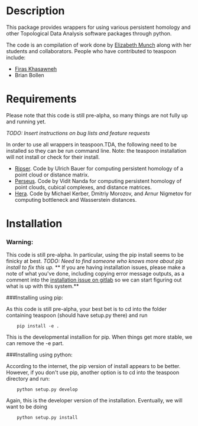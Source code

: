 Description
==============



This package provides wrappers for using various persistent homology and other Topological Data Analysis software packages through python.

The code is an compilation of work done by [Elizabeth Munch](http://www.elizabethmunch.com/math) along with her students and collaborators.  People who have contributed to teaspoon include:


- [Firas Khasawneh](http://www.firaskhasawneh.com)
- Brian Bollen



Requirements
==============

Please note that this code is still pre-alpha, so many things are not fully up and running yet.

*TODO: Insert instructions on bug lists and feature requests*

In order to use all wrappers in teaspoon.TDA, the following need to be installed so they can be run command line. Note: the teaspoon installation will not install or check for their install.  

- [Ripser](https://github.com/Ripser/ripser). Code by Ulrich Bauer for computing persistent homology of a point cloud or distance matrix.
- [Perseus](http://people.maths.ox.ac.uk/nanda/perseus/index.html). Code by Vidit Nanda for computing persistent homology of point clouds, cubical complexes, and distance matrices.
- [Hera](https://bitbucket.org/grey_narn/hera). Code by Michael Kerber, Dmitriy Morozov, and Arnur Nigmetov for computing bottleneck and Wasserstein distances.



Installation
==============

### Warning:
This code is still pre-alpha.  In particular, using the pip install seems to be finicky at best.  *TODO: Need to find someone who knows more about pip install to fix this up.* 
** If you are having installation issues, please make a note of what you've done, including copying error message outputs, as a comment into the [installation issue on gitlab](https://gitlab.msu.edu/TSAwithTDA/teaspoon/issues/1) so we can start figuring out what is up with this system.**



###Installing using pip:

As this code is still pre-alpha, your best bet is to cd into the folder containing teaspoon (should have setup.py there) and run

```{python}
    pip install -e .
```

This is the developmental installion for pip.  When things get more stable, we can remove the -e part.

###Installing using python:

According to the internet, the pip version of install appears to be better. However, if you don't use pip, another option is to cd into the teaspoon directory and run:

```{bash} 
    python setup.py develop
```
    
Again, this is the developer version of the installation.  Eventually, we will want to be doing 

```{bash} 
    python setup.py install
```
    